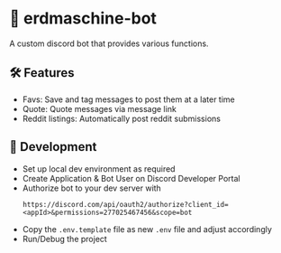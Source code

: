 # 📗 erdmaschine-bot

A custom discord bot that provides various functions.

## 🛠 Features

* Favs: Save and tag messages to post them at a later time
* Quote: Quote messages via message link
* Reddit listings: Automatically post reddit submissions

## 🐞 Development

- Set up local dev environment as required
- Create Application & Bot User on Discord Developer Portal
- Authorize bot to your dev server with
  ```
  https://discord.com/api/oauth2/authorize?client_id=<appId>&permissions=277025467456&scope=bot
  ```
- Copy the `.env.template` file as new `.env` file and adjust accordingly
- Run/Debug the project
